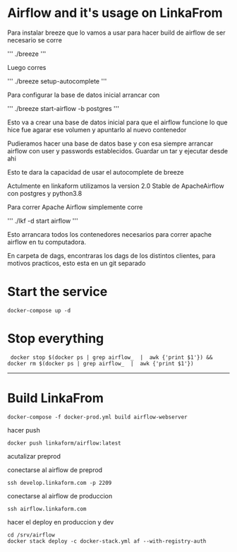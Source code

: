 # Airflow and it's usage on LinkaFrom


Para instalar breeze que lo vamos a usar para hacer build de airflow de ser necesario se corre

'''
./breeze
'''

Luego corres 

'''
./breeze setup-autocomplete
'''

Para configurar la base de datos inicial arrancar con 

'''
 ./breeze start-airflow -b postgres
'''

Esto va a crear una base de datos inicial para que el airflow funcione lo que hice fue agarar ese volumen y apuntarlo al nuevo contenedor

Pudieramos hacer una base de datos base y con esa siempre arrancar airflow con user y passwords establecidos. Guardar un tar y ejecutar desde ahi
 

Esto te dara la capacidad de usar el autocomplete de breeze

Actulmente en linkaform utilizamos la version 2.0 Stable de ApacheAirflow con postgres y python3.8

Para correr Apache Airflow simplemente corre

'''
./lkf -d start airflow
'''

Esto arrancara todos los contenedores necesarios para correr apache airflow en tu computadora.

En carpeta de dags, encontraras los dags de los distintos clientes, para motivos practicos, esto esta en un git separado

# Start the service

```
docker-compose up -d
```

# Stop everything

```
 docker stop $(docker ps | grep airflow_  |  awk {'print $1'}) && docker rm $(docker ps | grep airflow_  |  awk {'print $1'})
 ```

 
---

# Build LinkaFrom

```
docker-compose -f docker-prod.yml build airflow-webserver
```

hacer push 
```
docker push linkaform/airflow:latest
```

acutalizar preprod

conectarse al airflow de preprod
```
ssh develop.linkaform.com -p 2209
```

conectarse al airflow de produccion
```
ssh airflow.linkaform.com
```

hacer el deploy en produccion y dev
```
cd /srv/airflow
docker stack deploy -c docker-stack.yml af --with-registry-auth

```
